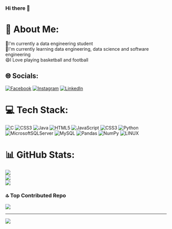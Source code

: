 ### Hi there 👋
# 💫 About Me:
🔭I'm currently  a data engineering student<br>
🌱I'm currently learning data engineering, data science and software engineering<br>
😄I Love playing basketball and football<br>


## 🌐 Socials:
[![Facebook](https://img.shields.io/badge/Facebook-%231877F2.svg?logo=Facebook&logoColor=white)](https://facebook.com/aymane.maghouti.1) [![Instagram](https://img.shields.io/badge/Instagram-%23E4405F.svg?logo=Instagram&logoColor=white)](https://instagram.com/aymanemaghouti4) [![LinkedIn](https://img.shields.io/badge/LinkedIn-%230077B5.svg?logo=linkedin&logoColor=white)](https://linkedin.com/in/aymane-maghouti) 

# 💻 Tech Stack:
![C](https://img.shields.io/badge/c-%2300599C.svg?style=for-the-badge&logo=c&logoColor=white) ![CSS3](https://img.shields.io/badge/css3-%231572B6.svg?style=for-the-badge&logo=css3&logoColor=white) ![Java](https://img.shields.io/badge/java-%23ED8B00.svg?style=for-the-badge&logo=java&logoColor=white) ![HTML5](https://img.shields.io/badge/html5-%23E34F26.svg?style=for-the-badge&logo=html5&logoColor=white) ![JavaScript](https://img.shields.io/badge/javascript-%23323330.svg?style=for-the-badge&logo=javascript&logoColor=%23F7DF1E) ![CSS3](https://img.shields.io/badge/css3-%231572B6.svg?style=for-the-badge&logo=css3&logoColor=white) ![Python](https://img.shields.io/badge/python-3670A0?style=for-the-badge&logo=python&logoColor=ffdd54) ![MicrosoftSQLServer](https://img.shields.io/badge/Microsoft%20SQL%20Sever-CC2927?style=for-the-badge&logo=microsoft%20sql%20server&logoColor=white) ![MySQL](https://img.shields.io/badge/mysql-%2300f.svg?style=for-the-badge&logo=mysql&logoColor=white) ![Pandas](https://img.shields.io/badge/pandas-%23150458.svg?style=for-the-badge&logo=pandas&logoColor=white) ![NumPy](https://img.shields.io/badge/numpy-%23013243.svg?style=for-the-badge&logo=numpy&logoColor=white) ![LINUX](https://img.shields.io/badge/Linux-FCC624?style=for-the-badge&logo=linux&logoColor=black)
# 📊 GitHub Stats:
![](https://github-readme-stats.vercel.app/api?username=aymane-maghouti&theme=dark&hide_border=false&include_all_commits=true&count_private=true)<br/>
![](https://github-readme-streak-stats.herokuapp.com/?user=aymane-maghouti&theme=dark&hide_border=false)<br/>
![](https://github-readme-stats.vercel.app/api/top-langs/?username=aymane-maghouti&theme=dark&hide_border=false&include_all_commits=true&count_private=true&layout=compact)

### 🔝 Top Contributed Repo
![](https://github-contributor-stats.vercel.app/api?username=aymane-maghouti&limit=5&theme=dark&combine_all_yearly_contributions=true)

---
[![](https://visitcount.itsvg.in/api?id=aymane-maghouti&icon=0&color=0)](https://visitcount.itsvg.in)

<!-- Proudly created with GPRM ( https://gprm.itsvg.in ) -->
